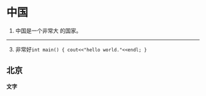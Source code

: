 # 中国
1. 中国是一个非常大  的国家。
************
3. 非常好```int main()
{
     cout<<"hello world."<<endl;
}```
## 北京
**文字**
